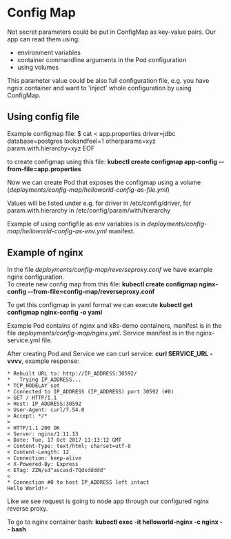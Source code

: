# Config Map

Not secret parameters could be put in ConfigMap as key-value pairs. Our app can read them using:
- environment variables
- container commandline arguments in the Pod configuration
- using volumes

This parameter value could be also full configuration file, e.g. you have ngnix container and want to 'inject' whole configuration by using ConfigMap.

## Using config file
Example configmap file:
$ cat <<EOF > app.properties
driver=jdbc
database=postgres
lookandfeel=1
otherparams=xyz
param.with.hierarchy=xyz
EOF

to create configmap using this file: **kubectl create configmap app-config --from-file=app.properties**

Now we can create Pod that exposes the configmap using a volume (*deployments/config-map/helloworld-config-as-file.yml*)

Values will be listed under e.g. for driver in /etc/config/driver, for param.with.hierarchy in /etc/config/param/with/hierarchy

Example of using configfile as env variables is in *deployments/config-map/helloworld-config-as-env.yml* manifest.

## Example of nginx
In the file *deployments/config-map/reverseproxy.conf* we have example nginx configuration. </br>
To create new config map from this file: **kubectl create configmap nginx-config --from-file=config-map/reverseproxy.conf**

To get this configmap in yaml format we can execute **kubectl get configmap nginx-config -o yaml**

Example Pod contains of nginx and k8s-demo containers, manifest is in the file *deployments/config-map/nginx.yml*. Service manifest is in the nginx-service.yml file.

After creating Pod and Service we can curl service:
**curl SERVICE_URL -vvvv**, example response:
```
* Rebuilt URL to: http://IP_ADDRESS:30592/
*   Trying IP_ADDRESS...
* TCP_NODELAY set
* Connected to IP_ADDRESS (IP_ADDRESS) port 30592 (#0)
> GET / HTTP/1.1
> Host: IP_ADDRESS:30592
> User-Agent: curl/7.54.0
> Accept: */*
>
< HTTP/1.1 200 OK
< Server: nginx/1.11.13
< Date: Tue, 17 Oct 2017 11:13:12 GMT
< Content-Type: text/html; charset=utf-8
< Content-Length: 12
< Connection: keep-alive
< X-Powered-By: Express
< ETag: ZZW/sd"ascasd-7Qdsddddd"
<
* Connection #0 to host IP_ADDRESS left intact
Hello World!⏎
```

Like we see request is going to node app through our configured nginx reverse proxy.

To go to nginx container bash:
**kubectl exec -it helloworld-nginx -c nginx -- bash**
